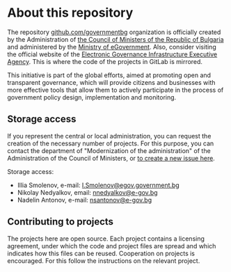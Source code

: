 # About this repository

The repository [github.com/governmentbg](https://github.com/governmentbg) organization is officially created by the Administration of [the Council of Ministers of the Republic of Bulgaria](http://www.government.bg/fce/index.shtml?s=001&p=0023) and administered by the [Ministry of eGovernment](https://egov.government.bg/). Also, consider visiting the official website of the [Electronic Governance Infrastructure Executive Agency](https://iaieu.egov.bg/wps/portal/agency-iaieu-en/home). This is where the code of the projects in GitLab is mirrored.

This initiative is part of the  global efforts, aimed at promoting open and transparent governance, which will provide citizens and businesses with more effective tools that allow them to actively participate in the process of government policy design, implementation and monitoring. 

## Storage access

If you represent the central or local administration, you can request the creation of the necessary number of projects. For this purpose, you can contact the department of "Modernization of the administration" of the Administration of the Council of Ministers, or [to create a new issue here](https://git.egov.bg/explore/projects/).

Storage access:

- Illia Smolenov, e-mail: I.Smolenov@egov.government.bg
- Nikolay Nedyalkov, email: nnedyalkov@e-gov.bg
- Nadelin Antonov, e-mail: nsantonov@e-gov.bg

## Contributing to projects

The projects here are open source. Each project contains a licensing agreement, under which the code and project files are spread and which indicates how this files can be reused. Cooperation on projects is encouraged. For this follow the instructions on the relevant project.
